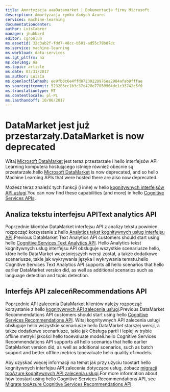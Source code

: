 ```yaml
---
title: Amortyzacja aaaDatamarket | Dokumentacja firmy Microsoft
description: Amortyzacja rynku danych Azure.
services: machine-learning
documentationcenter: 
author: LuisCabrer
manager: jhubbard
editor: cgronlun
ms.assetid: 32c3ab2f-fdd7-48cc-b501-ad55c79b87dc
ms.service: machine-learning
ms.workload: data-services
ms.tgt_pltfrm: na
ms.devlang: na
ms.topic: article
ms.date: 03/31/2017
ms.author: LuisCa
ms.openlocfilehash: ee9fb0c6e4ffd87239220976ea2984afab9fffae
ms.sourcegitcommit: 523283cc1b3c37c428e77850964dc1c33742c5f0
ms.translationtype: MT
ms.contentlocale: pl-PL
ms.lasthandoff: 10/06/2017
---
```

# <a name="datamarket-is-now-deprecated"></a><span data-ttu-id="9d22a-103">DataMarket jest już przestarzały.</span><span class="sxs-lookup"><span data-stu-id="9d22a-103">DataMarket is now deprecated</span></span>

<span data-ttu-id="9d22a-104">Witaj [Microsoft DataMarket](https://datamarket.azure.com/datasets) jest teraz przestarzałe i hello interfejsów API Learning komputera hostującego istnieje również obecnie są przestarzałe.</span><span class="sxs-lookup"><span data-stu-id="9d22a-104">hello [Microsoft DataMarket](https://datamarket.azure.com/datasets) is now deprecated, and so hello Machine Learning APIs that were hosted there are also now deprecated.</span></span>

<span data-ttu-id="9d22a-105">Możesz teraz znaleźć tych funkcji (i inne) w hello [kognitywnych interfejsów API usługi](https://www.microsoft.com/cognitive-services).</span><span class="sxs-lookup"><span data-stu-id="9d22a-105">You can now find these capabilities (and more) in hello [Cognitive Services APIs](https://www.microsoft.com/cognitive-services).</span></span>

## <a name="text-analytics-api"></a><span data-ttu-id="9d22a-106">Analiza tekstu interfejsu API</span><span class="sxs-lookup"><span data-stu-id="9d22a-106">Text analytics API</span></span>

<span data-ttu-id="9d22a-107">Poprzednie klientów DataMarket interfejsu API z analizy tekstu powinien rozpocząć korzystanie z hello [Analytics tekst kognitywnych usług interfejsu API](https://www.microsoft.com/cognitive-services/text-analytics-api).</span><span class="sxs-lookup"><span data-stu-id="9d22a-107">Previous DataMarket Text Analytics API customers should start using hello [Cognitive Services Text Analytics API](https://www.microsoft.com/cognitive-services/text-analytics-api).</span></span>
<span data-ttu-id="9d22a-108">Hello Analytics tekst kognitywnych usług interfejsu API obsługuje wszystkie scenariusze hello, które hello DataMarket wcześniejszych wersji został, a także dodatkowe scenariusze, takie jak wykrywania języka i wykrywania tematu.</span><span class="sxs-lookup"><span data-stu-id="9d22a-108">hello Cognitive Services Text Analytics API supports all hello scenarios that hello earlier DataMarket version did, as well as additional scenarios such as language detection and topic detection.</span></span>


## <a name="recommendations-api"></a><span data-ttu-id="9d22a-109">Interfejs API zaleceń</span><span class="sxs-lookup"><span data-stu-id="9d22a-109">Recommendations API</span></span> 

<span data-ttu-id="9d22a-110">Poprzednie API zalecenia DataMarket klientów należy rozpocząć korzystanie z hello [kognitywnych API zalecenia usługi](https://www.microsoft.com/cognitive-services/recommendations-api).</span><span class="sxs-lookup"><span data-stu-id="9d22a-110">Previous DataMarket Recommendations API customers should start using hello [Cognitive Services Recommendations API](https://www.microsoft.com/cognitive-services/recommendations-api).</span></span>
<span data-ttu-id="9d22a-111">Witaj kognitywnych API zalecenia usługi obsługuje hello wszystkie scenariusze hello DataMarket starszej wersji, a także dodatkowe scenariusze, takie jak Obsługa partii i lepiej w trybie offline metryki jakości hello tooevaluate modeli.</span><span class="sxs-lookup"><span data-stu-id="9d22a-111">hello Cognitive Services Recommendations API supports all hello scenarios that hello earlier DataMarket version did, as well as additional scenarios, such as batch support and better offline metrics tooevaluate hello quality of models.</span></span> 

<span data-ttu-id="9d22a-112">Aby uzyskać więcej informacji na temat jak przy użyciu toostart hello kognitywnych interfejsu API zalecenia dotyczące usług, zobacz [migracji tooAzure kognitywnych API zalecenia usługi](http://aka.ms/recomigrate).</span><span class="sxs-lookup"><span data-stu-id="9d22a-112">For more information about how toostart using hello Cognitive Services Recommendations API, see [Migrate tooAzure Cognitive Services Recommendations API](http://aka.ms/recomigrate).</span></span>

